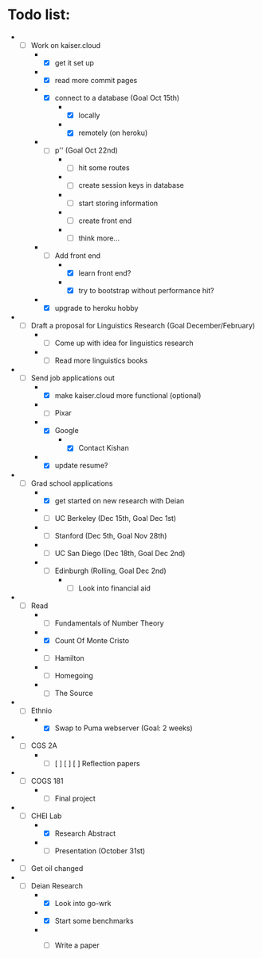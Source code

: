 # Todo list:

* - [ ] Work on kaiser.cloud
    * - [x] get it set up
    * - [x] read more commit pages
    * - [x] connect to a database (Goal Oct 15th)
        * - [x] locally
        * - [x] remotely (on heroku)
    * - [ ] p'' (Goal Oct 22nd)
        * - [ ] hit some routes
        * - [ ] create session keys in database
        * - [ ] start storing information
        * - [ ] create front end
        * - [ ] think more... 
    * - [ ] Add front end
        * - [x] learn front end?
        * - [x] try to bootstrap without performance hit?
    * - [x] upgrade to heroku hobby
* - [ ] Draft a proposal for Linguistics Research (Goal December/February)
    * - [ ] Come up with idea for linguistics research
    * - [ ] Read more linguistics books
* - [ ] Send job applications out
    * - [x] make kaiser.cloud more functional (optional)
    * - [ ] Pixar
    * - [x] Google
        * - [x] Contact Kishan
    * - [x] update resume?
* - [ ] Grad school applications
    * - [x] get started on new research with Deian
    * - [ ] UC Berkeley (Dec 15th, Goal Dec 1st)
    * - [ ] Stanford (Dec 5th, Goal Nov 28th)
    * - [ ] UC San Diego (Dec 18th, Goal Dec 2nd)
    * - [ ] Edinburgh (Rolling, Goal Dec 2nd)
        * - [ ] Look into financial aid
* - [ ] Read
    * - [ ] Fundamentals of Number Theory
    * - [x] Count Of Monte Cristo
    * - [ ] Hamilton
    * - [ ] Homegoing
    * - [ ] The Source
* - [ ] Ethnio
    * - [x] Swap to Puma webserver (Goal: 2 weeks)
* - [ ] CGS 2A
    * - [ ] [ ] [ ] [ ] Reflection papers
* - [ ] COGS 181
    * - [ ] Final project
* - [ ] CHEI Lab
    * - [x] Research Abstract
    * - [ ] Presentation (October 31st)
* - [ ] Get oil changed
* - [ ] Deian Research
    * - [x] Look into go-wrk
    * - [x] Start some benchmarks
    * - [ ] Write a paper


